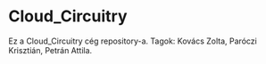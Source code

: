 # Cloud_Circuitry
Ez a Cloud_Circuitry cég repository-a. Tagok: Kovács Zolta, Paróczi Krisztián, Petrán Attila.
